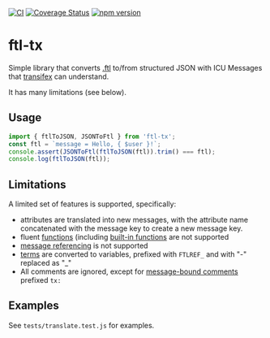 [![CI](https://github.com/tnajdek/ftl-tx/actions/workflows/ci.yml/badge.svg)](https://github.com/tnajdek/ftl-tx/actions/workflows/ci.yml) [![Coverage Status](https://coveralls.io/repos/github/tnajdek/ftl-tx/badge.svg?branch=master)](https://coveralls.io/github/tnajdek/ftl-tx?branch=master) [![npm version](https://img.shields.io/npm/v/ftl-tx)](https://www.npmjs.com/package/ftl-tx)
# ftl-tx

Simple library that converts [.ftl](https://projectfluent.org/) to/from structured JSON with ICU Messages that [transifex](https://www.transifex.com/) can understand.

It has many limitations (see below).

## Usage

````js
import { ftlToJSON, JSONToFtl } from 'ftl-tx';
const ftl = `message = Hello, { $user }!`;
console.assert(JSONToFtl(ftlToJSON(ftl)).trim() === ftl);
console.log(ftlToJSON(ftl));
````

## Limitations
A limited set of features is supported, specifically:

* attributes are translated into new messages, with the attribute name concatenated with the message key to create a new message key.
* fluent [functions](https://projectfluent.org/fluent/guide/functions.html)  (including [built-in functions](https://projectfluent.org/fluent/guide/builtins.html) are not supported
* [message referencing](https://projectfluent.org/fluent/guide/references.html) is not supported
* [terms](https://projectfluent.org/fluent/guide/terms.html) are converted to variables, prefixed with `FTLREF_` and with "-" replaced as "_"
* All comments are ignored, except for [message-bound comments](https://projectfluent.org/fluent/guide/comments.html) prefixed `tx: `

## Examples

See `tests/translate.test.js` for examples.